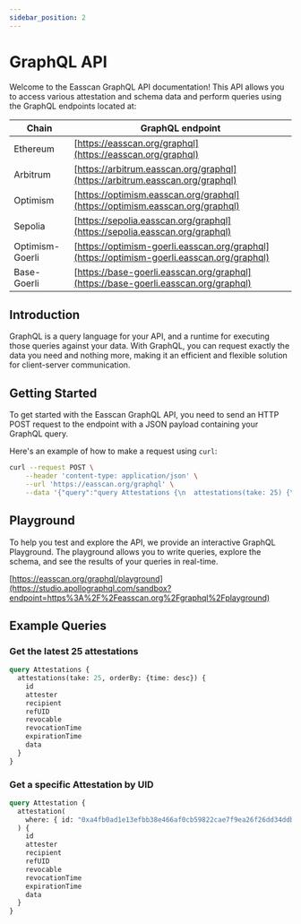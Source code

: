 ```yaml
---
sidebar_position: 2
---
```


# GraphQL API

Welcome to the Easscan GraphQL API documentation! This API allows you to access various attestation and schema data and perform queries using the GraphQL endpoints located at:

| Chain  | GraphQL endpoint |
| ------------- | ------------- |
| Ethereum | [https://easscan.org/graphql](https://easscan.org/graphql)  |
| Arbitrum | [https://arbitrum.easscan.org/graphql](https://arbitrum.easscan.org/graphql)  |
| Optimism | [https://optimism.easscan.org/graphql](https://optimism.easscan.org/graphql)  |
| Sepolia | [https://sepolia.easscan.org/graphql](https://sepolia.easscan.org/graphql)  |
| Optimism-Goerli | [https://optimism-goerli.easscan.org/graphql](https://optimism-goerli.easscan.org/graphql)  |
| Base-Goerli | [https://base-goerli.easscan.org/graphql](https://base-goerli.easscan.org/graphql) |

## Introduction

GraphQL is a query language for your API, and a runtime for executing those queries against your data. With GraphQL, you can request exactly the data you need and nothing more, making it an efficient and flexible solution for client-server communication.

## Getting Started

To get started with the Easscan GraphQL API, you need to send an HTTP POST request to the endpoint with a JSON payload containing your GraphQL query.

Here's an example of how to make a request using `curl`:

```bash
curl --request POST \
    --header 'content-type: application/json' \
    --url 'https://easscan.org/graphql' \
    --data '{"query":"query Attestations {\n  attestations(take: 25) {\n    id\n    attester\n    recipient\n    refUID\n    revocable\n    revocationTime\n    expirationTime\n    data\n  }\n}","variables":{}}'
```

## Playground

To help you test and explore the API, we provide an interactive GraphQL Playground. The playground allows you to write queries, explore the schema, and see the results of your queries in real-time.

[https://easscan.org/graphql/playground](https://studio.apollographql.com/sandbox?endpoint=https%3A%2F%2Feasscan.org%2Fgraphql%2Fplayground)

## Example Queries

### Get the latest 25 attestations

```graphql
query Attestations {
  attestations(take: 25, orderBy: {time: desc}) {
    id
    attester
    recipient
    refUID
    revocable
    revocationTime
    expirationTime
    data
  }
}
```

### Get a specific Attestation by UID

```graphql
query Attestation {
  attestation(
    where: { id: "0xa4fb0ad1e13efbb38e466af0cb59822cae7f9ea26f26dd34ddb09c76ee9dbb12" }
  ) {
    id
    attester
    recipient
    refUID
    revocable
    revocationTime
    expirationTime
    data
  }
}
```
